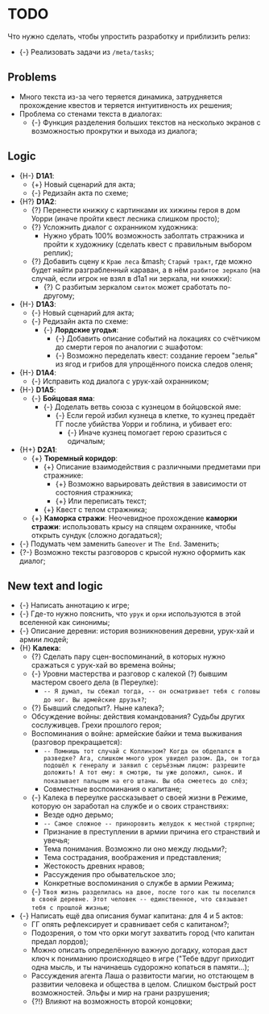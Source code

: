 # TODO
Что нужно сделать, чтобы упростить разработку и приблизить релиз:

   * {-} Реализовать задачи из `/meta/tasks`;

## Problems

   * Много текста из-за чего теряется динамика, затрудняется прохождение квеcтов и теряется интуитивность их решения;
   * Проблема со стенами текста в диалогах:
      * {-} Функция разделения больших текстов на несколько экранов с возможностью прокрутки и выхода из диалога;

## Logic

   * {H-} **D1A1**:
      * {+} Новый сценарий для акта;
      * {-} Редизайн акта по схеме;
   * {H?} **D1A2**:
      * {?} Перенести книжку с картинками их хижины героя в дом Уорри (иначе пройти квест лесника слишком просто);
      * {?} Усложнить диалог с охранником художника:
         * Нужно убрать 100% возможность заболтать стражника и пройти к художнику (сделать квест с правильным выбором реплик);
      * {?} Добавить сцену к `Краю леса` &mash; `Старый тракт`, где можно будет найти разграбленный караван, а в нём `разбитое зеркало` (на случай, если игрок не взял в d1a1 ни зеркала, ни книжки):
         * {?} С разбитым зеркалом `свиток` может сработать по-другому;
   * {H-} **D1A3**:
      * {-} Новый сценарий для акта;
      * {-} Редизайн акта по схеме:
         * {-} **Лордские угодья**:
            * {-} Добавить описание событий на локациях со счётчиком до смерти героя по аналогии с эшафотом:
            * {-} Возможно переделать квест: создание героем "зелья" из ягод и грибов для упрощённого поиска следов оленя;
   * {H-} **D1A4**:
      * {-} Исправить код диалога с урук-хай охранником;
   * {H-} **D1A5**:
      * {-} **Бойцовая яма**:
         * {-} Доделать ветвь союза с кузнецом в бойцовской яме:
            * {-} Если герой избил кузнеца в клетке, то кузнец предаёт ГГ после убийства Уорри и гоблина, и убивает его:
               * {-} Иначе кузнец помогает герою сразиться с одичалым;
   * {H+} **D2A1**:
      * {+} **Тюремный коридор**:
         * {+} Описание взаимодействия с различными предметами при стражнике:
            * {+} Возможно варьировать действия в зависимости от состояния стражника;
            * {+} Или переписать текст;
         * {+} Квест с телом стражника;
      * {+} **Каморка стражи**: Неочевидное прохождение **каморки стражи**: использовать крысу на спящем охраннике, чтобы открыть сундук (сложно догадаться);
   * {-} Подумать чем заменить `Gameover` и `The End`. Заменить;
   * {?-} Возможно тексты разговоров с крысой нужно оформить как диалог;

## New text and logic

   * {-} Написать аннотацию к игре;
   * {-} Где-то нужно пояснить, что `урук` и `орки` используются в этой вселенной как синонимы;
   * {-} Описание деревни: история возникновения деревни, урук-хай и армии людей;
   * {H} **Калека**:
      * {?} Сделать пару сцен-воспоминаний, в которых нужно сражаться с урук-хай во времена войны;
      * {-} Уровни мастерства и разговор с калекой (?) бывшим мастером своего дела (в Переулке):
         * `-- Я думал, ты сбежал тогда, -- он осматривает тебя с головы до ног. Вы армейские друзья?`;
      * {?} Бывший следопыт?. Ныне калека?;
      * Обсуждение войны: действия командования? Судьбы других сослуживцев. Грехи прошлого героя;
      * Воспоминания о войне: армейские байки и тема выживания (разговор прекращается):
         * `-- Помнишь тот случай с Коллинзом? Когда он обделался в разведке? Ага, слишком много урок увидел разом. Да, он тогда подошёл к генералу и заявил с серъёзным лицом: разрешите доложить! А тот ему: я смотрю, ты уже доложил, сынок. И показывает пальцем на его штаны. Вы оба смеетесь до слёз`;
         * Совместные воспоминания о капитане;
      * {-} Калека в переулке рассказывает о своей жизни в Режиме, которую он заработал на службе и о своих странствиях:
         * Везде одно дерьмо;
         * `-- Самое сложное -- приноровить желудок к местной стрярпне`;
         * Признание в преступлении в армии причина его странствий и увечья;
         * Тема понимания. Возможно ли оно между людьми?;
         * Тема сострадания, воображения и представления;
         * Жестокость древних нравов;
         * Рассуждения про обывательское зло;
         * Конкретные воспоминания о службе в армии Режима;
      * {-} `Твоя жизнь разделилась на двое, после того как ты поселился в своей деревне. Этот человек -- единственное, что связывает тебя с прошлой жизнью`;
   * {-} Написать ещё два описания бумаг капитана: для 4 и 5 актов:
      * ГГ опять рефлексирует и сравнивает себя с капитаном?;
      * Подозрения, о том что орки могут захватить город (что капитан предал лордов);
      * Можно описать определённую важную догадку, которая даст ключ к пониманию происходящео в игре ("Тебе вдруг приходит одна мысль, и ты начинаешь судорожно копаться в памяти...);
      * Рассуждения агента Лаша о развитости магии, но отстающем в развитии человека и общества в целом. Слишком быстрый рост возможностей. Эльфы и мир на грани разрушения;
      * {?!} Влияют на возможность второй концовки;
